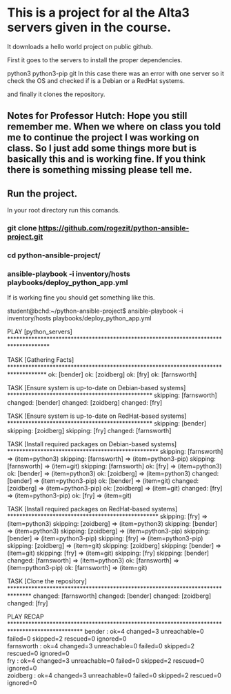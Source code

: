 # This is a project for al the Alta3 servers given in the course.

It downloads a hello world project on public github.

First it goes to the servers to install the proper dependencies.

python3
python3-pip
git
In this case there was an error with one server so it check the OS and checked if is a Debian or a RedHat systems.

and finally it clones the repository.

## Notes for Professor Hutch: Hope you still remember me. When we where on class you told me to continue the project I was working on class. So I just add some things more but is basically this and is working fine. If you think there is something missing please tell me.


## Run the project.
In your root directory run this comands.
### git clone https://github.com/rogezit/python-ansible-project.git
### cd python-ansible-project/
### ansible-playbook -i inventory/hosts playbooks/deploy_python_app.yml

If is working fine you should get something like this.


student@bchd:~/python-ansible-project$ ansible-playbook -i inventory/hosts playbooks/deploy_python_app.yml

PLAY [python_servers] *************************************************************************************

TASK [Gathering Facts] ************************************************************************************
ok: [bender]
ok: [zoidberg]
ok: [fry]
ok: [farnsworth]

TASK [Ensure system is up-to-date on Debian-based systems] ************************************************
skipping: [farnsworth]
changed: [bender]
changed: [zoidberg]
changed: [fry]

TASK [Ensure system is up-to-date on RedHat-based systems] ************************************************
skipping: [bender]
skipping: [zoidberg]
skipping: [fry]
changed: [farnsworth]

TASK [Install required packages on Debian-based systems] **************************************************
skipping: [farnsworth] => (item=python3) 
skipping: [farnsworth] => (item=python3-pip) 
skipping: [farnsworth] => (item=git) 
skipping: [farnsworth]
ok: [fry] => (item=python3)
ok: [bender] => (item=python3)
ok: [zoidberg] => (item=python3)
changed: [bender] => (item=python3-pip)
ok: [bender] => (item=git)
changed: [zoidberg] => (item=python3-pip)
ok: [zoidberg] => (item=git)
changed: [fry] => (item=python3-pip)
ok: [fry] => (item=git)

TASK [Install required packages on RedHat-based systems] **************************************************
skipping: [fry] => (item=python3) 
skipping: [zoidberg] => (item=python3) 
skipping: [bender] => (item=python3) 
skipping: [zoidberg] => (item=python3-pip) 
skipping: [bender] => (item=python3-pip) 
skipping: [fry] => (item=python3-pip) 
skipping: [zoidberg] => (item=git) 
skipping: [zoidberg]
skipping: [bender] => (item=git) 
skipping: [fry] => (item=git) 
skipping: [fry]
skipping: [bender]
changed: [farnsworth] => (item=python3)
ok: [farnsworth] => (item=python3-pip)
ok: [farnsworth] => (item=git)

TASK [Clone the repository] *******************************************************************************
changed: [farnsworth]
changed: [bender]
changed: [zoidberg]
changed: [fry]

PLAY RECAP ************************************************************************************************
bender                     : ok=4    changed=3    unreachable=0    failed=0    skipped=2    rescued=0    ignored=0   
farnsworth                 : ok=4    changed=3    unreachable=0    failed=0    skipped=2    rescued=0    ignored=0   
fry                        : ok=4    changed=3    unreachable=0    failed=0    skipped=2    rescued=0    ignored=0   
zoidberg                   : ok=4    changed=3    unreachable=0    failed=0    skipped=2    rescued=0    ignored=0

